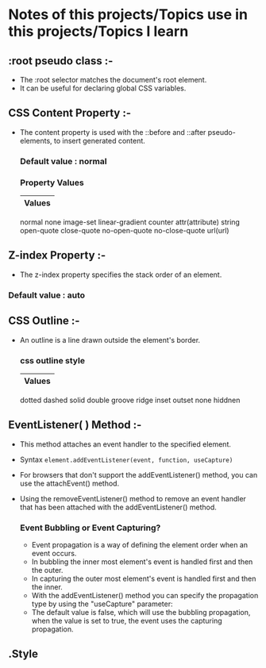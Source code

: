 # Notes of this projects/Topics use in this projects/Topics I learn

## :root pseudo class :-
- The :root selector matches the document's root element.
- It can be useful for declaring global CSS variables.

## CSS Content Property :-
- The content property is used with the ::before and ::after pseudo-elements, to insert generated content.

    ### Default value : normal

    ### Property Values
    | Values |
    |--------|
    normal
    none
    image-set
    linear-gradient
    counter
    attr(attribute)
    string
    open-quote
    close-quote
    no-open-quote
    no-close-quote
    url(url)

## Z-index Property :-
- The z-index property specifies the stack order of an element.
### Default value : auto


## CSS Outline :-
- An outline is a line drawn outside the element's border.

    ### css outline style
    | Values |
    |--------|
    dotted
    dashed
    solid
    double
    groove
    ridge
    inset
    outset
    none
    hiddnen

## EventListener( ) Method :-
- This method attaches an event handler to the specified element.
- Syntax `element.addEventListener(event, function, useCapture)`
- For browsers that don't support the addEventListener() method, you can use the attachEvent() method.
- Using the removeEventListener() method to remove an event handler that has been attached with the addEventListener() method.

    ### Event Bubbling or Event Capturing?
    - Event propagation is a way of defining the element order when an event occurs.
    - In bubbling the inner most element's event is handled first and then the outer. 
    - In capturing the outer most element's event is handled first and then the inner.
    - With the addEventListener() method you can specify the propagation type by using the "useCapture" parameter:
    - The default value is false, which will use the bubbling propagation, when the value is set to true, the event uses the capturing propagation.

## .Style
